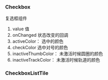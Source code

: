 ### Checkbox
复选框组件
1. value 值
2. onChanged 状态改变的回调
3. activeColor： 选中的颜色
4. checkColor 选中对号的颜色
5. inactiveThumbColor： 未激活时候圆圈的颜色
6. inactiveTrackColor： 未激活时候轨道的颜色
### CheckboxListTile